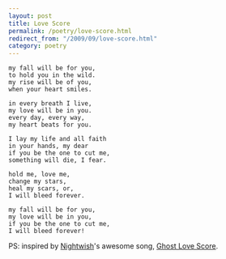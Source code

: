 ```yaml
---
layout: post
title: Love Score
permalink: /poetry/love-score.html
redirect_from: "/2009/09/love-score.html"
category: poetry
---
```


```
my fall will be for you,
to hold you in the wild. 
my rise will be of you,
when your heart smiles.

in every breath I live,
my love will be in you.
every day, every way,
my heart beats for you.

I lay my life and all faith
in your hands, my dear
if you be the one to cut me,
something will die, I fear.

hold me, love me,
change my stars,
heal my scars, or,
I will bleed forever.

my fall will be for you,
my love will be in you,
if you be the one to cut me,
I will bleed forever!
```

PS: inspired by <a href="http://nightiwsh.com/">Nightwish</a>'s awesome song, <a href="http://www.youtube.com/watch?v=C8GOHJAnVh4">Ghost Love Score</a>.
